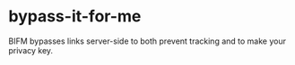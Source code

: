 # bypass-it-for-me

BIFM bypasses links server-side to both prevent tracking and to make your privacy key.